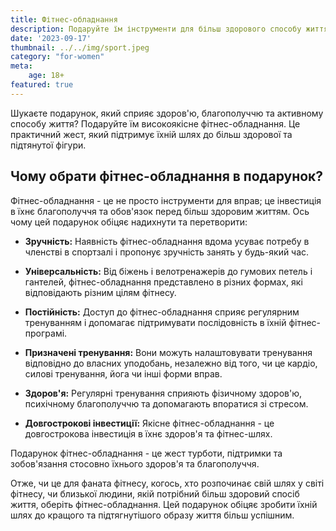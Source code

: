 ```yaml
---
title: Фітнес-обладнання
description: Подаруйте їм інструменти для більш здорового способу життя з високоякісним фітнес-обладнанням.
date: '2023-09-17'
thumbnail: ../../img/sport.jpeg
category: "for-women"
meta:
    age: 18+
featured: true
---
```


Шукаєте подарунок, який сприяє здоров'ю, благополуччю та активному способу життя? Подаруйте їм високоякісне фітнес-обладнання. Це практичний жест, який підтримує їхній шлях до більш здорової та підтянутої фігури.

## Чому обрати фітнес-обладнання в подарунок?

Фітнес-обладнання - це не просто інструменти для вправ; це інвестиція в їхнє благополуччя та обов'язок перед більш здоровим життям. Ось чому цей подарунок обіцяє надихнути та перетворити:

- **Зручність:** Наявність фітнес-обладнання вдома усуває потребу в членстві в спортзалі і пропонує зручність занять у будь-який час.

- **Універсальність:** Від біжень і велотренажерів до гумових петель і гантелей, фітнес-обладнання представлено в різних формах, які відповідають різним цілям фітнесу.

- **Постійність:** Доступ до фітнес-обладнання сприяє регулярним тренуванням і допомагає підтримувати послідовність в їхній фітнес-програмі.

- **Призначені тренування:** Вони можуть налаштовувати тренування відповідно до власних уподобань, незалежно від того, чи це кардіо, силові тренування, йога чи інші форми вправ.

- **Здоров'я:** Регулярні тренування сприяють фізичному здоров'ю, психічному благополуччю та допомагають впоратися зі стресом.

- **Довгострокові інвестиції:** Якісне фітнес-обладнання - це довгострокова інвестиція в їхнє здоров'я та фітнес-шлях.

Подарунок фітнес-обладнання - це жест турботи, підтримки та зобов'язання стосовно їхнього здоров'я та благополуччя.

Отже, чи це для фаната фітнесу, когось, хто розпочинає свій шлях у світі фітнесу, чи близької людини, якій потрібний більш здоровий спосіб життя, оберіть фітнес-обладнання. Цей подарунок обіцяє зробити їхній шлях до кращого та підтягнутішого образу життя більш успішним.
